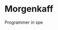 # Morgenkaff

Programmer in spe

<!---
Morgenkaff/Morgenkaff is a ✨ special ✨ repository because its `README.md` (this file) appears on your GitHub profile.
You can click the Preview link to take a look at your changes.
--->
